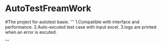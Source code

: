 # AutoTestFreamWork
#The project for autotest basie.
'''
1.Compatible with interface and performance.
2.Auto-excuted test case with input excel.
3.logs are printed when an error is excuted.

'''
